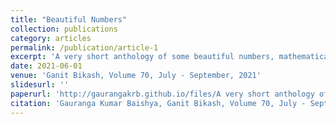 ```yaml
---
title: "Beautiful Numbers"
collection: publications
category: articles
permalink: /publication/article-1
excerpt: 'A very short anthology of some beautiful numbers, mathematical terms & expressions published in [Ganit Bikash](https://aamonline.org.in/ganit-bikash/)'
date: 2021-06-01
venue: 'Ganit Bikash, Volume 70, July - September, 2021'
slidesurl: ''
paperurl: 'http://gaurangakrb.github.io/files/A very short anthology of some beautiful numbers, mathematical terms and expressions.pdf'
citation: 'Gauranga Kumar Baishya, Ganit Bikash, Volume 70, July - September, 2021'
---
```

